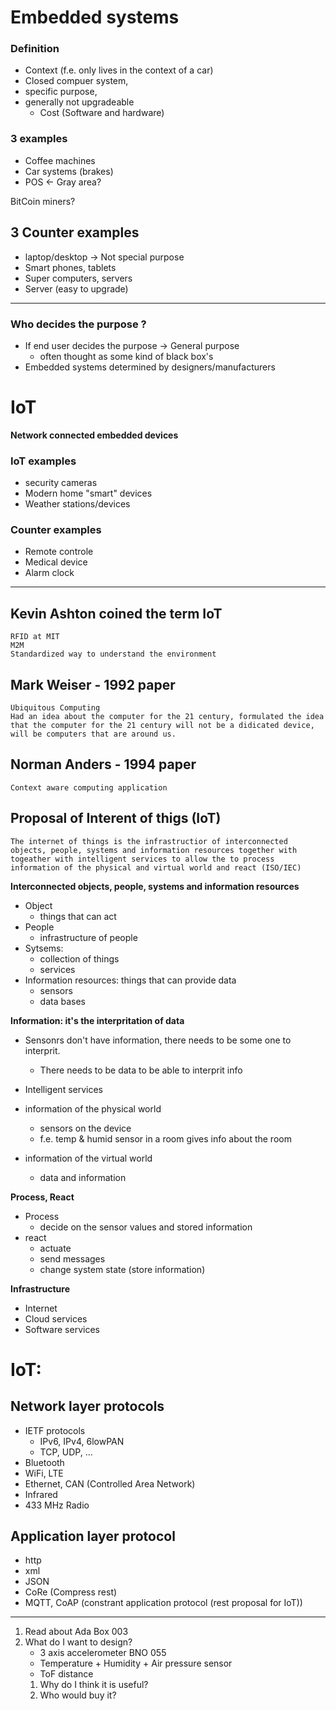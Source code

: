
# Embedded systems

### Definition
* Context  (f.e. only lives in the context of a car)
* Closed compuer system,
* specific purpose, 
* generally not upgradeable
	* Cost (Software and hardware)

### 3 examples
* Coffee machines
* Car systems (brakes)
* POS   <- Gray area?

BitCoin miners?

## 3 Counter examples
* laptop/desktop 	-> Not special purpose
* Smart phones, tablets
* Super computers, servers
* Server (easy to upgrade) 


--- 
### Who decides the purpose ?
* If end user decides the purpose -> General purpose
	* often thought as some kind of black box's
* Embedded systems determined by designers/manufacturers


# IoT
**Network connected embedded devices**

### IoT examples
* security cameras
* Modern home "smart" devices
* Weather stations/devices

### Counter examples
* Remote controle
* Medical device
* Alarm clock 

---

## Kevin Ashton coined the term IoT
	RFID at MIT
	M2M
	Standardized way to understand the environment

## Mark Weiser - 1992 paper
	Ubiquitous Computing
	Had an idea about the computer for the 21 century, formulated the idea that the computer for the 21 century will not be a didicated device, will be computers that are around us.

## Norman Anders - 1994 paper
	Context aware computing application

## Proposal of Interent of thigs (IoT) 
	The internet of things is the infrastructior of interconnected objects, people, systems and information resources together with
	togeather with intelligent services to allow the to process information of the physical and virtual world and react (ISO/IEC)
	
**Interconnected objects, people, systems and information resources**
* Object
	* things that can act
* People
	* infrastructure of people
* Sytsems:
	* collection of things
	* services
* Information resources: things that can provide data
	* sensors
	* data bases

**Information: it's the interpritation of data** 
* Sensonrs don't have information, there needs to be some one to interprit.
	* There needs to be data to be able to interprit info

* Intelligent services

* information of the physical world
	* sensors on the device
	* f.e. temp & humid sensor in a room gives info about the room
* information of the virtual world
	* data and information

**Process, React**
* Process
	* decide on the sensor values and stored information
* react
	* actuate
	* send messages
	* change system state (store information)

**Infrastructure**
* Internet 
* Cloud services
* Software services

# IoT:
## Network layer protocols
* IETF protocols
	* IPv6, IPv4, 6lowPAN
	* TCP, UDP, ...
* Bluetooth
* WiFi, LTE
* Ethernet, CAN (Controlled Area Network)
* Infrared
* 433 MHz Radio

## Application layer protocol
* http
* xml
* JSON
* CoRe (Compress rest)
* MQTT, CoAP (constrant application protocol (rest proposal for IoT)) 

---

1. Read about Ada Box 003
2. What do I want to design?
	* 3 axis accelerometer BNO 055
	* Temperature + Humidity + Air pressure sensor
	* ToF distance
	1. Why do I think it is useful?
	2. Who would buy it?
